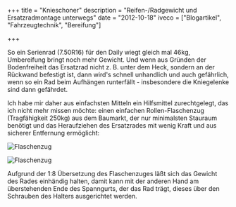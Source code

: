 +++
title 		= "Knieschoner"
description = "Reifen-/Radgewicht und Ersatzradmontage unterwegs"
date 		= "2012-10-18"
iveco 	    = ["Blogartikel", "Fahrzeugtechnik", "Bereifung"]

+++

So ein Serienrad (7.50R16) für den Daily wiegt gleich mal 46kg, Umbereifung bringt noch mehr Gewicht. Und wenn aus Gründen der Bodenfreiheit das Ersatzrad nicht z. B. unter dem Heck, sondern an der Rückwand befestigt ist, dann wird's schnell unhandlich und auch gefährlich, wenn so ein Rad beim Aufhängen runterfällt - insbesondere die Kniegelenke sind dann gefährdet.

<!--more-->

Ich habe mir daher aus einfachsten Mitteln ein Hilfsmittel zurechtgelegt, das ich nicht mehr missen möchte: einen einfachen Rollen-Flaschenzug (Tragfähigkeit 250kg) aus dem Baumarkt, der nur minimalsten Stauraum benötigt und das Heraufziehen des Ersatzrades mit wenig Kraft und aus sicherer Entfernung ermöglicht:

![Flaschenzug](/bilder/2012-10/OL120231.jpg) 

![Flaschenzug](/bilder/2012-10/OL120233.jpg)

Aufgrund der 1:8 Übersetzung des Flaschenzuges läßt sich das Gewicht des Rades einhändig halten, damit kann mit der anderen Hand am überstehenden Ende des Spanngurts, der das Rad trägt, dieses über den Schrauben des Halters ausgerichtet werden.
